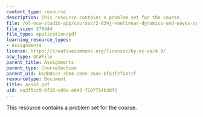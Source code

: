 ```yaml
---
content_type: resource
description: This resource contains a problem set for the course.
file: /ol-ocw-studio-app/courses/2-034j-nonlinear-dynamics-and-waves-spring-2007/ea3f5cc99f26c09aa043f207754b3df2_assn2.pdf
file_size: 276444
file_type: application/pdf
learning_resource_types:
- Assignments
license: https://creativecommons.org/licenses/by-nc-sa/4.0/
ocw_type: OCWFile
parent_title: Assignments
parent_type: CourseSection
parent_uid: b1db8e21-3b84-28ee-35a5-bfa3f2fa471f
resourcetype: Document
title: assn2.pdf
uid: ea3f5cc9-9f26-c09a-a043-f207754b3df2
---
```

This resource contains a problem set for the course.